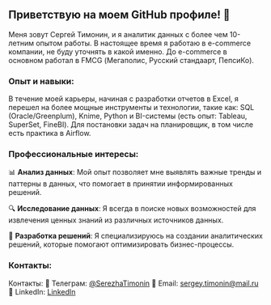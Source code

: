 ## Приветствую на моем GitHub профиле! 👋

Меня зовут Сергей Тимонин, и я аналитик данных с более чем 10-летним опытом работы. В настоящее время я работаю в e-commerce компании, не буду уточнять в какой именно. До e-commerce в основном работал в FMCG (Мегаполис, Русский стандаарт, ПепсиКо).

### Опыт и навыки:

В течение моей карьеры, начиная с разработки отчетов в Excel, я перешел на более мощные инструменты и технологии, такие как:
SQL (Oracle/Greenplum), Knime, Python и BI-системы (есть опыт: Tableau, SuperSet, FineBI). Для постановки задач на планировщик, в том числе есть практика в Airflow.

### Профессиональные интересы:

📊 **Анализ данных**: Мой опыт позволяет мне выявлять важные тренды и паттерны в данных, что помогает в принятии информированных решений.

🔍 **Исследование данных**: Я всегда в поиске новых возможностей для извлечения ценных знаний из различных источников данных.

🚀 **Разработка решений**: Я специализируюсь на создании аналитических решений, которые помогают оптимизировать бизнес-процессы.

### Контакты:

Контакты:
📱 Телеграм: [@SerezhaTimonin](https://t.me/Serezha_Timonin)
📧 Email: sergey.timonin@mail.ru
💼 LinkedIn: [LinkedIn](https://www.linkedin.com/in/sergey-timonin/)

